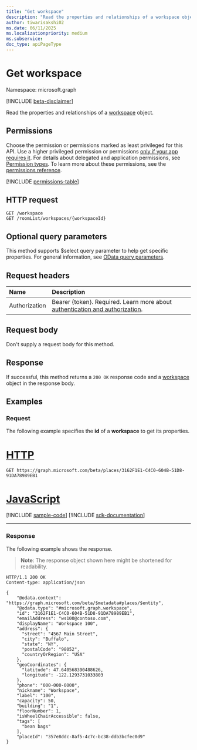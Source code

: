 ```yaml
---
title: "Get workspace"
description: "Read the properties and relationships of a workspace object."
author: tiwarisakshi02
ms.date: 06/11/2025
ms.localizationpriority: medium
ms.subservice:
doc_type: apiPageType
---
```


# Get workspace

Namespace: microsoft.graph

[!INCLUDE [beta-disclaimer](../../includes/beta-disclaimer.md)]

Read the properties and relationships of a [workspace](../resources/workspace.md) object.

## Permissions

Choose the permission or permissions marked as least privileged for this API. Use a higher privileged permission or permissions [only if your app requires it](/graph/permissions-overview#best-practices-for-using-microsoft-graph-permissions). For details about delegated and application permissions, see [Permission types](/graph/permissions-overview#permission-types). To learn more about these permissions, see the [permissions reference](/graph/permissions-reference).

<!-- {
  "blockType": "permissions",
  "name": "workspace-get-permissions"
}
-->
[!INCLUDE [permissions-table](../includes/permissions/workspace-get-permissions.md)]

## HTTP request

<!-- {
  "blockType": "ignored"
}
-->
``` http
GET /workspace
GET /roomList/workspaces/{workspaceId}
```

## Optional query parameters

This method supports $select query parameter to help get specific properties. For general information, see [OData query parameters](/graph/query-parameters).

## Request headers

|Name|Description|
|:---|:---|
|Authorization|Bearer {token}. Required. Learn more about [authentication and authorization](/graph/auth/auth-concepts).|

## Request body

Don't supply a request body for this method.

## Response

If successful, this method returns a `200 OK` response code and a [workspace](../resources/workspace.md) object in the response body.

## Examples

### Request

The following example specifies the **id** of a **workspace** to get its properties.


# [HTTP](#tab/http)
<!-- {
  "blockType": "request",
  "sampleKeys": ["3162F1E1-C4C0-604B-51D8-91DA78989EB1"],
  "name": "get_workspace"
}-->

```msgraph-interactive
GET https://graph.microsoft.com/beta/places/3162F1E1-C4C0-604B-51D8-91DA78989EB1
```

# [JavaScript](#tab/javascript)
[!INCLUDE [sample-code](../includes/snippets/javascript/get-workspace-javascript-snippets.md)]
[!INCLUDE [sdk-documentation](../includes/snippets/snippets-sdk-documentation-link.md)]

---

### Response

The following example shows the response.

>**Note**: The response object shown here might be shortened for readability.

<!-- {
  "blockType": "response",
  "name": "get_workspace",
  "truncated": true,
  "@odata.type": "microsoft.graph.workspace"
} -->
```http
HTTP/1.1 200 OK
Content-type: application/json

{
    "@odata.context": "https://graph.microsoft.com/beta/$metadata#places/$entity",
    "@odata.type": "#microsoft.graph.workspace",
    "id": "3162F1E1-C4C0-604B-51D8-91DA78989EB1",
    "emailAddress": "ws100@contoso.com",
    "displayName": "Workspace 100",
    "address": {
      "street": "4567 Main Street",
      "city": "Buffalo",
      "state": "NY",
      "postalCode": "98052",
      "countryOrRegion": "USA"
    },
    "geoCoordinates": {
      "latitude": 47.640568390488626,
      "longitude": -122.1293731033803
    },
    "phone": "000-000-0000",
    "nickname": "Workspace",
    "label": "100",
    "capacity": 50,
    "building": "1",
    "floorNumber": 1,
    "isWheelChairAccessible": false,
    "tags": [
      "bean bags"
    ],
    "placeId": "357e8ddc-8af5-4c7c-bc38-ddb3bcfec0d9"
}
```
